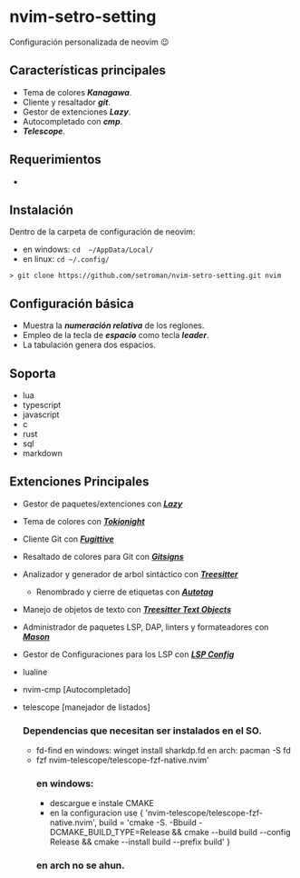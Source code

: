 # nvim-setro-setting

Configuración personalizada de neovim 😉

## Características principales
- Tema de colores ***Kanagawa***.
- Cliente y resaltador ***git***.
- Gestor de extenciones ***Lazy***.
- Autocompletado con ***cmp***.
- ***Telescope***.

## Requerimientos
 - 
## Instalación
Dentro de la carpeta de configuración de neovim:

- en windows: `cd  ~/AppData/Local/`
- en linux: `cd ~/.config/`
```
> git clone https://github.com/setroman/nvim-setro-setting.git nvim
```

## Configuración básica

- Muestra la ***numeración relativa*** de los reglones.
- Empleo de la tecla de ***espacio*** como tecla ***leader***.
- La tabulación genera dos espacios.

## Soporta
- lua
- typescript
- javascript
- c
- rust
- sql
- markdown

## Extenciones Principales

- Gestor de paquetes/extenciones con [***Lazy***](https://github.com/folke/lazy.nvim)
- Tema de colores con [***Tokionight***](https://github.com/folke/tokyonight.nvim)
- Cliente Git con [***Fugittive***](https://github.com/tpope/vim-fugitive)
- Resaltado de colores para Git con [***Gitsigns***](https://github.com/lewis6991/gitsigns.nvim)
- Analizador y generador de arbol sintáctico con [***Treesitter***](https://github.com/nvim-treesitter/nvim-treesitter)
    - Renombrado y cierre de etiquetas con [***Autotag***](https://github.com/windwp/nvim-ts-autotag)
- Manejo de objetos de texto con [***Treesitter Text Objects***](https://github.com/nvim-treesitter/nvim-treesitter-textobjects)
- Administrador de paquetes LSP, DAP, linters y formateadores con [***Mason***](https://github.com/williamboman/mason.nvim)
- Gestor de Configuraciones para los LSP con [***LSP Config***](https://github.com/neovim/nvim-lspconfig)
- lualine

- nvim-cmp [Autocompletado]
- telescope [manejador de listados]
    ### Dependencias que necesitan ser instalados en el SO.
     - fd-find
        en windows: winget install sharkdp.fd
        en arch: pacman -S fd
     - fzf nvim-telescope/telescope-fzf-native.nvim'
        ### en windows:
         - descargue e instale CMAKE
         - en la configuracion use 
            { 'nvim-telescope/telescope-fzf-native.nvim', build = 'cmake -S. -Bbuild -DCMAKE_BUILD_TYPE=Release && cmake --build build --config Release && cmake --install build --prefix build' }
        ### en arch no se ahun.
